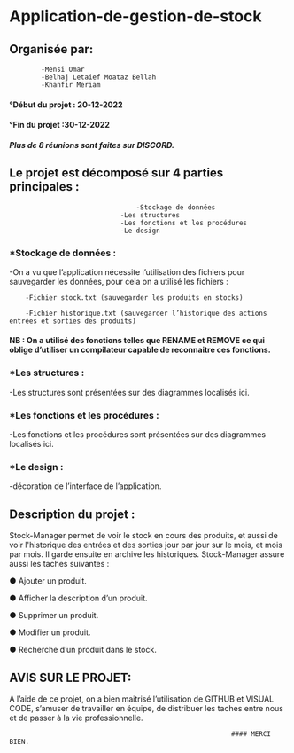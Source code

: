 # Application-de-gestion-de-stock

## Organisée par:	
			-Mensi Omar
			-Belhaj Letaief Moataz Bellah
			-Khanfir Meriam
            
#### °Début du projet : 20-12-2022		
#### °Fin du projet :30-12-2022

##### Plus de 8 réunions sont faites sur DISCORD.

## Le projet est décomposé sur 4 parties principales : 
                    				-Stockage de données 
						        -Les structures 
						        -Les fonctions et les procédures
						        -Le design
### *Stockage de données : 
-On a vu que l’application nécessite l’utilisation des fichiers pour sauvegarder les données, pour cela on a utilisé les fichiers : 

		-Fichier stock.txt (sauvegarder les produits en stocks)
		
		-Fichier historique.txt (sauvegarder l’historique des actions entrées et sorties des produits)
		
#### NB : On a utilisé des fonctions telles que RENAME et REMOVE ce qui oblige d’utiliser un compilateur capable de reconnaitre ces fonctions.
### *Les structures : 
-Les structures sont présentées sur des diagrammes localisés ici.
### *Les fonctions et les procédures : 
-Les fonctions et les procédures sont présentées sur des diagrammes localisés ici.
### *Le design :
-décoration de l’interface de l’application. 
 
 ## Description du projet :
Stock-Manager permet de voir le stock en cours des produits, et aussi de voir l'historique des entrées et des sorties jour par jour sur le mois, et mois par mois. Il garde ensuite en archive les historiques. 
Stock-Manager assure aussi les taches suivantes :

● Ajouter un produit.

● Afficher la description d’un produit.

● Supprimer un produit.

● Modifier un produit.

● Recherche d’un produit dans le stock.


## AVIS SUR LE PROJET:
A l’aide de ce projet, on a bien maitrisé l’utilisation de GITHUB et VISUAL CODE, s’amuser de travailler en équipe, de distribuer les taches entre nous et de passer à la vie professionnelle.

															#### MERCI BIEN.

